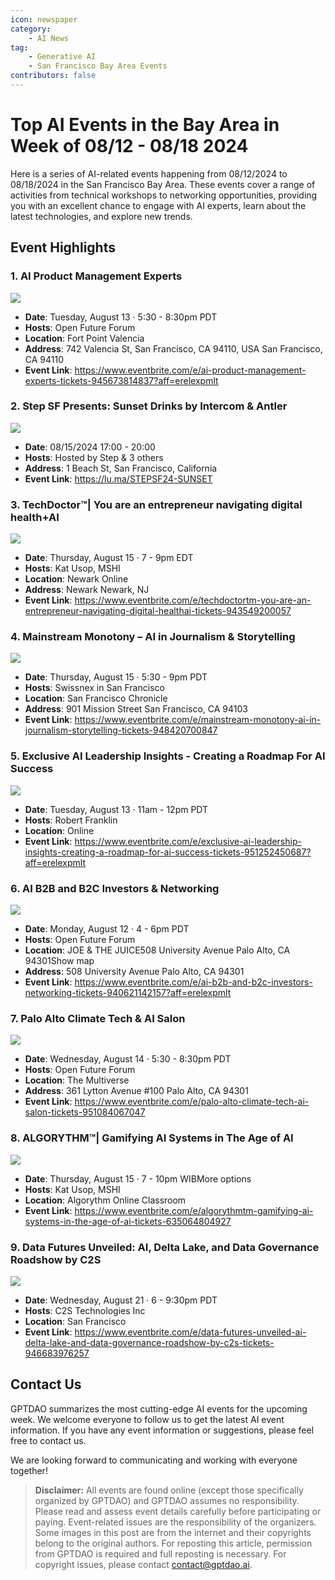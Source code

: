 ```yaml
---
icon: newspaper
category:
    - AI News
tag:
    - Generative AI
    - San Francisco Bay Area Events
contributors: false
---
```


# Top AI Events in the Bay Area in Week of 08/12 - 08/18 2024

Here is a series of AI-related events happening from 08/12/2024 to 08/18/2024 in the San Francisco Bay Area. These events cover a range of activities from technical workshops to networking opportunities, providing you with an excellent chance to engage with AI experts, learn about the latest technologies, and explore new trends.

## Event Highlights

### 1. AI Product Management Experts


![](https://cdn.evbuc.com/images/806913509/9806819543/1/original.20240712-202514)

- **Date**: Tuesday, August 13 · 5:30 - 8:30pm PDT
- **Hosts**: Open Future Forum
- **Location**: Fort Point Valencia
- **Address**: 742 Valencia St, San Francisco, CA 94110, USA San Francisco, CA 94110
- **Event Link**: https://www.eventbrite.com/e/ai-product-management-experts-tickets-945673814837?aff=erelexpmlt

### 2. Step SF Presents: Sunset Drinks by Intercom & Antler


![](https://images.lumacdn.com/cdn-cgi/image/format=auto/event-covers/tn/eae996d7-1fd5-4052-9fd4-e9bca56481c7)

- **Date**: 08/15/2024 17:00 - 20:00
- **Hosts**: Hosted by Step & 3 others
- **Address**: 1 Beach St, San Francisco, California
- **Event Link**: https://lu.ma/STEPSF24-SUNSET

### 3. TechDoctor™️| You are an entrepreneur navigating digital health+AI


![](https://cdn.evbuc.com/images/797929579/262347974128/1/original.20240628-041101)

- **Date**: Thursday, August 15 · 7 - 9pm EDT
- **Hosts**: Kat Usop, MSHI
- **Location**: Newark Online
- **Address**: Newark Newark, NJ
- **Event Link**: https://www.eventbrite.com/e/techdoctortm-you-are-an-entrepreneur-navigating-digital-healthai-tickets-943549200057

### 4. Mainstream Monotony – AI in Journalism & Storytelling


![](https://cdn.evbuc.com/images/816495279/112685468071/1/original.20240729-182448)

- **Date**: Thursday, August 15 · 5:30 - 9pm PDT
- **Hosts**: Swissnex in San Francisco
- **Location**: San Francisco Chronicle
- **Address**: 901 Mission Street San Francisco, CA 94103
- **Event Link**: https://www.eventbrite.com/e/mainstream-monotony-ai-in-journalism-storytelling-tickets-948420700847

### 5. Exclusive AI Leadership Insights - Creating a Roadmap For AI Success


![](https://cdn.evbuc.com/images/816263749/3431439102/1/original.20240729-133548)

- **Date**: Tuesday, August 13 · 11am - 12pm PDT
- **Hosts**: Robert Franklin
- **Location**: Online
- **Event Link**: https://www.eventbrite.com/e/exclusive-ai-leadership-insights-creating-a-roadmap-for-ai-success-tickets-951252450687?aff=erelexpmlt

### 6. AI B2B and B2C Investors & Networking


![](https://cdn.evbuc.com/images/691275029/9806819543/1/original.20240206-175046)

- **Date**: Monday, August 12 · 4 - 6pm PDT
- **Hosts**: Open Future Forum
- **Location**: JOE & THE JUICE508 University Avenue Palo Alto, CA 94301Show map
- **Address**: 508 University Avenue Palo Alto, CA 94301
- **Event Link**: https://www.eventbrite.com/e/ai-b2b-and-b2c-investors-networking-tickets-940621142157?aff=erelexpmlt

### 7. Palo Alto  Climate Tech & AI Salon


![](https://cdn.evbuc.com/images/819907969/9806819543/1/original.20240803-152248)

- **Date**: Wednesday, August 14 · 5:30 - 8:30pm PDT
- **Hosts**: Open Future Forum
- **Location**: The Multiverse
- **Address**: 361 Lytton Avenue #100 Palo Alto, CA 94301
- **Event Link**: https://www.eventbrite.com/e/palo-alto-climate-tech-ai-salon-tickets-951084067047

### 8. ALGORYTHM™️| Gamifying AI Systems in The Age of AI


![](https://cdn.evbuc.com/images/512332739/262347974128/1/original.20230510-234530)

- **Date**: Thursday, August 15 · 7 - 10pm WIBMore options
- **Hosts**: Kat Usop, MSHI
- **Location**: Algorythm Online Classroom
- **Event Link**: https://www.eventbrite.com/e/algorythmtm-gamifying-ai-systems-in-the-age-of-ai-tickets-635064804927

### 9. Data Futures Unveiled: AI, Delta Lake, and Data Governance Roadshow by C2S


![](https://cdn.evbuc.com/images/822447609/2041889810573/1/original.20240807-165100)

- **Date**: Wednesday, August 21 · 6 - 9:30pm PDT
- **Hosts**: C2S Technologies Inc
- **Location**: San Francisco
- **Event Link**: https://www.eventbrite.com/e/data-futures-unveiled-ai-delta-lake-and-data-governance-roadshow-by-c2s-tickets-946683976257


## Contact Us

GPTDAO summarizes the most cutting-edge AI events for the upcoming week. We welcome everyone to follow us to get the latest AI event information. If you have any event information or suggestions, please feel free to contact us.

We are looking forward to communicating and working with everyone together!

>**Disclaimer:** All events are found online (except those specifically organized by GPTDAO) and GPTDAO assumes no responsibility. Please read and assess event details carefully before participating or paying. Event-related issues are the responsibility of the organizers. Some images in this post are from the internet and their copyrights belong to the original authors.
For reposting this article, permission from GPTDAO is required and full reposting is necessary. For copyright issues, please contact contact@gptdao.ai.

<Share colorful />
